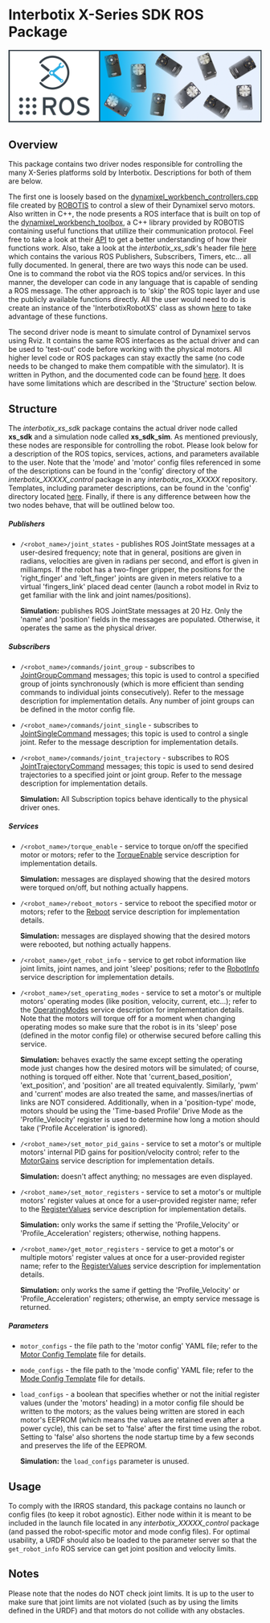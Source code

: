 # Interbotix X-Series SDK ROS Package
![xs_sdk_banner](images/xs_sdk_banner.png)

## Overview
This package contains two driver nodes responsible for controlling the many X-Series platforms sold by Interbotix. Descriptions for both of them are below.

The first one is loosely based on the [dynamixel_workbench_controllers.cpp](https://github.com/ROBOTIS-GIT/dynamixel-workbench/blob/master/dynamixel_workbench_controllers/src/dynamixel_workbench_controllers.cpp) file created by [ROBOTIS](http://www.robotis.us/) to control a slew of their Dynamixel servo motors. Also written in C++, the node presents a ROS interface that is built on top of the [dynamixel_workbench_toolbox](https://github.com/ROBOTIS-GIT/dynamixel-workbench/tree/master/dynamixel_workbench_toolbox), a C++ library provided by ROBOTIS containing useful functions that utillize their communication protocol. Feel free to take a look at their [API](http://emanual.robotis.com/docs/en/software/dynamixel/dynamixel_workbench/#api-references) to get a better understanding of how their functions work. Also, take a look at the *interbotix_xs_sdk*'s header file [here](include/interbotix_xs_sdk/xs_sdk_obj.h) which contains the various ROS Publishers, Subscribers, Timers, etc... all fully documented. In general, there are two ways this node can be used. One is to command the robot via the ROS topics and/or services. In this manner, the developer can code in any language that is capable of sending a ROS message. The other approach is to 'skip' the ROS topic layer and use the publicly available functions directly. All the user would need to do is create an instance of the 'InterbotixRobotXS' class as shown [here](src/xs_sdk.cpp) to take advantage of these functions.

The second driver node is meant to simulate control of Dynamixel servos using Rviz. It contains the same ROS interfaces as the actual driver and can be used to 'test-out' code before working with the physical motors. All higher level code or ROS packages can stay exactly the same (no code needs to be changed to make them compatible with the simulator). It is written in Python, and the documented code can be found [here](scripts/xs_sdk_sim). It does have some limitations which are described in the 'Structure' section below.

## Structure

The *interbotix_xs_sdk* package contains the actual driver node called **xs_sdk** and a simulation node called **xs_sdk_sim**. As mentioned previously, these nodes are responsible for controlling the robot. Please look below for a description of the ROS topics, services, actions, and parameters available to the user. Note that the 'mode' and 'motor' config files referenced in some of the descriptions can be found in the 'config' directory of the *interbotix_XXXXX_control* package in any *interbotix_ros_XXXXX* repository. Templates, including parameter descriptions, can be found in the 'config' directory located [here](config/). Finally, if there is any difference between how the two nodes behave, that will be outlined below too.

##### Publishers
- `/<robot_name>/joint_states` - publishes ROS JointState messages at a user-desired frequency; note that in general, positions are given in radians, velocities are given in radians per second, and effort is given in milliamps. If the robot has a two-finger gripper, the positions for the 'right_finger' and 'left_finger' joints are given in meters relative to a virtual 'fingers_link' placed dead center (launch a robot model in Rviz to get familiar with the link and joint names/positions).

  **Simulation:** publishes ROS JointState messages at 20 Hz. Only the 'name' and 'position' fields in the messages are populated. Otherwise, it operates the same as the physical driver.

##### Subscribers
- `/<robot_name>/commands/joint_group` - subscribes to [JointGroupCommand](msg/JointGroupCommand.msg) messages; this topic is used to control a specified group of joints synchronously (which is more efficient than sending commands to individual joints consecutively). Refer to the message description for implementation details. Any number of joint groups can be defined in the motor config file.
- `/<robot_name>/commands/joint_single` - subscribes to [JointSingleCommand](msg/JointSingleCommand.msg) messages; this topic is used to control a single joint. Refer to the message description for implementation details.
- `/<robot_name>/commands/joint_trajectory` - subscribes to ROS [JointTrajectoryCommand](msg/JointTrajectoryCommand.msg) messages; this topic is used to send desired trajectories to a specified joint or joint group. Refer to the message description for implementation details.

  **Simulation:** All Subscription topics behave identically to the physical driver ones.

##### Services
- `/<robot_name>/torque_enable` - service to torque on/off the specified motor or motors; refer to the [TorqueEnable](srv/TorqueEnable.srv) service description for implementation details.

  **Simulation:** messages are displayed showing that the desired motors were torqued on/off, but nothing actually happens.

- `/<robot_name>/reboot_motors` - service to reboot the specified motor or motors; refer to the [Reboot](srv/Reboot.srv) service description for implementation details.

  **Simulation:** messages are displayed showing that the desired motors were rebooted, but nothing actually happens.

- `/<robot_name>/get_robot_info` - service to get robot information like joint limits, joint names, and joint 'sleep' positions; refer to the [RobotInfo](srv/RobotInfo.srv) service description for implementation details.
- `/<robot_name>/set_operating_modes` - service to set a motor's or multiple motors' operating modes (like position, velocity, current, etc...); refer to the [OperatingModes](srv/OperatingModes.srv) service description for implementation details. Note that the motors will torque off for a moment when changing operating modes so make sure that the robot is in its 'sleep' pose (defined in the motor config file) or otherwise secured before calling this service.

  **Simulation:** behaves exactly the same except setting the operating mode just changes how the desired motors will be simulated; of course, nothing is torqued off either. Note that 'current_based_position', 'ext_position', and 'position' are all treated equivalently. Similarly, 'pwm' and 'current' modes are also treated the same, and masses/inertias of links are NOT considered. Additionally, when in a 'position-type' mode, motors should be using the 'Time-based Profile' Drive Mode as the 'Profile_Velocity' register is used to determine how long a motion should take ('Profile Acceleration' is ignored).

- `/<robot_name>/set_motor_pid_gains` - service to set a motor's or multiple motors' internal PID gains for position/velocity control; refer to the [MotorGains](srv/MotorGains.srv) service description for implementation details.

  **Simulation:** doesn't affect anything; no messages are even displayed.

- `/<robot_name>/set_motor_registers` - service to set a motor's or multiple motors' register values at once for a user-provided register name; refer to the [RegisterValues](srv/RegisterValues.srv) service description for implementation details.

  **Simulation:** only works the same if setting the 'Profile_Velocity' or 'Profile_Acceleration' registers; otherwise, nothing happens.

- `/<robot_name>/get_motor_registers` - service to get a motor's or multiple motors' register values at once for a user-provided register name; refer to the [RegisterValues](srv/RegisterValues.srv) service description for implementation details.

  **Simulation:** only works the same if getting the 'Profile_Velocity' or 'Profile_Acceleration' registers; otherwise, an empty service message is returned.

##### Parameters

- `motor_configs` - the file path to the 'motor config' YAML file; refer to the [Motor Config Template](config/motor_configs_template.yaml) file for details.
- `mode_configs` - the file path to the 'mode config' YAML file; refer to the [Mode Config Template](config/mode_configs_template.yaml) file for details.
- `load_configs` - a boolean that specifies whether or not the initial register values (under the 'motors' heading) in a motor config file should be written to the motors; as the values being written are stored in each motor's EEPROM (which means the values are retained even after a power cycle), this can be set to 'false' after the first time using the robot. Setting to 'false' also shortens the node startup time by a few seconds and preserves the life of the EEPROM.

  **Simulation:** the `load_configs` parameter is unused.

## Usage

To comply with the IRROS standard, this package contains no launch or config files (to keep it robot agnostic). Either node within it is meant to be included in the launch file located in any *interbotix_XXXXX_control* package (and passed the robot-specific motor and mode config files). For optimal usability, a URDF should also be loaded to the parameter server so that the `get_robot_info` ROS service can get joint position and velocity limits.

## Notes

Please note that the nodes do NOT check joint limits. It is up to the user to make sure that joint limits are not violated (such as by using the limits defined in the URDF) and that motors do not collide with any obstacles.
